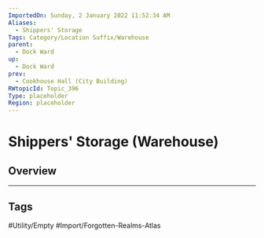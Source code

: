 ```yaml
---
ImportedOn: Sunday, 2 January 2022 11:52:34 AM
Aliases:
  - Shippers' Storage
Tags: Category/Location Suffix/Warehouse
parent:
  - Dock Ward
up:
  - Dock Ward
prev:
  - Cookhouse Hall (City Building)
RWtopicId: Topic_396
Type: placeholder
Region: placeholder
---
```

# Shippers' Storage (Warehouse)
## Overview

---
## Tags
#Utility/Empty #Import/Forgotten-Realms-Atlas

